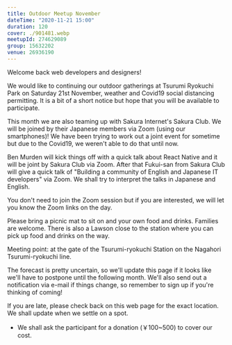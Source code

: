 ```yaml
---
title: Outdoor Meetup November
dateTime: "2020-11-21 15:00"
duration: 120
cover: ./901481.webp
meetupId: 274629089
group: 15632202
venue: 26936190
---
```


Welcome back web developers and designers!

We would like to continuing our outdoor gatherings at Tsurumi Ryokuchi Park on Saturday 21st November, weather and Covid19 social distancing permitting. It is a bit of a short notice but hope that you will be available to participate.

This month we are also teaming up with Sakura Internet's Sakura Club. We will be joined by their Japanese members via Zoom (using our smartphones)! We have been trying to work out a joint event for sometime but due to the Covid19, we weren't able to do that until now.

Ben Murden will kick things off with a quick talk about React Native and it will be joint by Sakura Club via Zoom. After that Fukui-san from Sakura Club will give a quick talk of "Building a community of English and Japanese IT developers" via Zoom. We shall try to interpret the talks in Japanese and English.

You don't need to join the Zoom session but if you are interested, we will let you know the Zoom links on the day.

Please bring a picnic mat to sit on and your own food and drinks. Families are welcome. There is also a Lawson close to the station where you can pick up food and drinks on the way.

Meeting point: at the gate of the Tsurumi-ryokuchi Station on the Nagahori Tsurumi-ryokuchi line.

The forecast is pretty uncertain, so we'll update this page if it looks like we'll have to postpone until the following month. We'll also send out a notification via e-mail if things change, so remember to sign up if you're thinking of coming!

If you are late, please check back on this web page for the exact location. We shall update when we settle on a spot.

- We shall ask the participant for a donation (￥100~500) to cover our cost.
